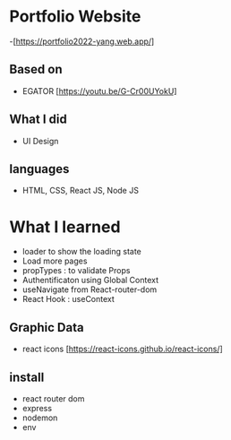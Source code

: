 # Portfolio Website

-[https://portfolio2022-yang.web.app/]

## Based on

- EGATOR [https://youtu.be/G-Cr00UYokU]

## What I did

- UI Design

## languages

- HTML, CSS, React JS, Node JS

# What I learned

- loader to show the loading state
- Load more pages
- propTypes : to validate Props
- Authentificaton using Global Context
- useNavigate from React-router-dom
- React Hook : useContext

## Graphic Data

- react icons [https://react-icons.github.io/react-icons/]

## install

- react router dom
- express
- nodemon
- env
